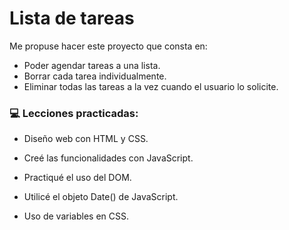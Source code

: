 # Lista de tareas

<p>
Me propuse hacer este proyecto que consta en:

- Poder agendar tareas a una lista.
- Borrar cada tarea individualmente.
-  Eliminar todas las tareas a la vez cuando el usuario lo solicite.

</p>


### 💻  Lecciones practicadas:

- Diseño web con HTML y CSS.

- Creé las funcionalidades con JavaScript.

- Practiqué el uso del DOM.

- Utilicé el objeto Date() de JavaScript.

- Uso de variables en CSS.



